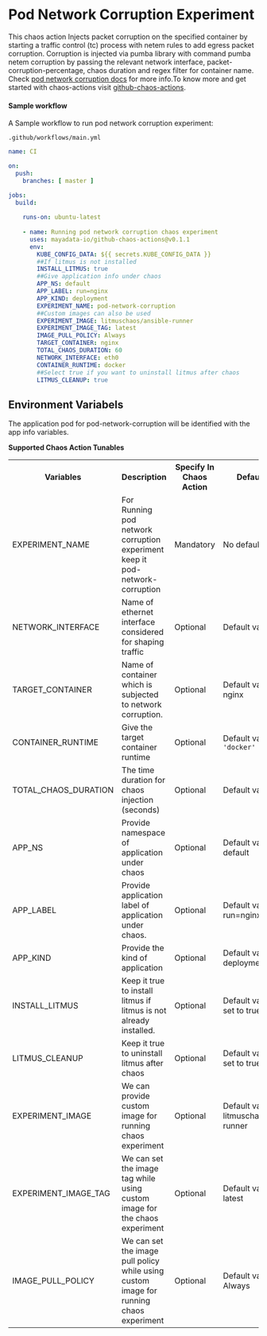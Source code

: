 # Pod Network Corruption Experiment

This chaos action Injects packet corruption on the specified container by starting a traffic control (tc) process with netem rules to add egress packet corruption. Corruption is injected via pumba library with command pumba netem corruption by passing the relevant network interface, packet-corruption-percentage, chaos duration and regex filter for container name. Check <a href="https://docs.litmuschaos.io/docs/pod-network-corruption/">pod network corruption docs</a> for more info.To know more and get started with chaos-actions visit <a href="https://github.com/mayadata-io/github-chaos-actions/blob/master/README.md">github-chaos-actions</a>. 

#### Sample workflow 

A Sample workflow to run pod network corruption experiment:

`.github/workflows/main.yml`

```yaml
name: CI

on:
  push:
    branches: [ master ]

jobs:
  build:
    
    runs-on: ubuntu-latest
      
    - name: Running pod network corruption chaos experiment
      uses: mayadata-io/github-chaos-actions@v0.1.1
      env:
        KUBE_CONFIG_DATA: ${{ secrets.KUBE_CONFIG_DATA }}
        ##If litmus is not installed
        INSTALL_LITMUS: true
        ##Give application info under chaos
        APP_NS: default
        APP_LABEL: run=nginx
        APP_KIND: deployment
        EXPERIMENT_NAME: pod-network-corruption
        ##Custom images can also be used
        EXPERIMENT_IMAGE: litmuschaos/ansible-runner
        EXPERIMENT_IMAGE_TAG: latest
        IMAGE_PULL_POLICY: Always      
        TARGET_CONTAINER: nginx
        TOTAL_CHAOS_DURATION: 60
        NETWORK_INTERFACE: eth0
        CONTAINER_RUNTIME: docker
        ##Select true if you want to uninstall litmus after chaos
        LITMUS_CLEANUP: true        
```

## Environment Variabels

The application pod for pod-network-corruption will be identified with the app info variables.

**Supported Chaos Action Tunables**

<table>
  <tr>
    <th> Variables </th>
    <th> Description </th>
    <th> Specify In Chaos Action </th>
    <th> Default Value </th>
  </tr>
  <tr> 
    <td> EXPERIMENT_NAME </td>
    <td> For Running pod network corruption experiment keep it pod-network-corruption </td>
    <td> Mandatory </td>
    <td> No default value </td>
  </tr>
  <tr> 
    <td> NETWORK_INTERFACE </td>
    <td> Name of ethernet interface considered for shaping traffic </td>
    <td> Optional </td>
    <td> Default value is eth0 </td>
  </tr>
  <tr> 
    <td> TARGET_CONTAINER </td>
    <td> Name of container which is subjected to network corruption. </td>
    <td> Optional </td>
    <td> Default value is nginx </td>
  </tr>
  <tr> 
    <td> CONTAINER_RUNTIME </td>
    <td> Give the target container runtime </td>
    <td> Optional </td>
    <td> Default value is <code>'docker'</code> </td>
  </tr>    
  <tr> 
    <td> TOTAL_CHAOS_DURATION </td>
    <td> The time duration for chaos injection (seconds) </td>
    <td> Optional </td>
    <td> Default value is 120s </td>
  </tr>  
  <tr> 
    <td> APP_NS </td>
    <td> Provide namespace of application under chaos </td>
    <td> Optional </td>
    <td> Default value is default</td>
  </tr>
  <tr>
    <td> APP_LABEL  </td>
    <td> Provide application label of application under chaos. </td>
    <td> Optional </td>
    <td> Default value is run=nginx </td>
  </tr>
  <tr>
    <td> APP_KIND </td>
    <td> Provide the kind of application   </td>
    <td> Optional  </td>
    <td> Default value is deployment </td>
  </tr>
  <tr>
    <td> INSTALL_LITMUS </td>
    <td> Keep it true to install litmus if litmus is not already installed.</td>
    <td> Optional </td>
    <td> Default value is not set to true </td>
  </tr>
  <tr>
    <td> LITMUS_CLEANUP </td>
    <td> Keep it true to uninstall litmus after chaos </td>
    <td> Optional </td>
    <td> Default value is not set to true </td>
  </tr>
  <tr>
    <td> EXPERIMENT_IMAGE </td>
    <td> We can provide custom image for running chaos experiment </td>
    <td> Optional </td>
    <td> Default value is litmuschaos/ansible-runner </td>
  </tr>
  <tr>
    <td> EXPERIMENT_IMAGE_TAG </td>
    <td> We can set the image tag while using custom image for the chaos experiment </td>
    <td> Optional </td>
    <td> Default value is latest </td>
  </tr>  
  <tr>
    <td>IMAGE_PULL_POLICY </td>
    <td> We can set the image pull policy while using custom image for running chaos experiment </td>
    <td> Optional </td>
    <td> Default value is Always </td>
  </tr>  
</table>
